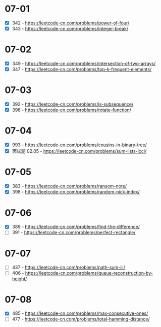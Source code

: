 # 07-01
* [x] 342 - https://leetcode-cn.com/problems/power-of-four/
* [x] 343 - https://leetcode-cn.com/problems/integer-break/

# 07-02
* [x] 349 - https://leetcode-cn.com/problems/intersection-of-two-arrays/
* [x] 347 - https://leetcode-cn.com/problems/top-k-frequent-elements/

# 07-03
* [x] 392 - https://leetcode-cn.com/problems/is-subsequence/
* [x] 396 - https://leetcode-cn.com/problems/rotate-function/

# 07-04
* [x] 993 - https://leetcode-cn.com/problems/cousins-in-binary-tree/
* [x] 面试题 02.05 - https://leetcode-cn.com/problems/sum-lists-lcci/

# 07-05
* [x] 383 - https://leetcode-cn.com/problems/ransom-note/
* [x] 398 - https://leetcode-cn.com/problems/random-pick-index/

# 07-06
* [x] 389 - https://leetcode-cn.com/problems/find-the-difference/
* [ ] 391 - https://leetcode-cn.com/problems/perfect-rectangle/

# 07-07
* [ ] 437 - https://leetcode-cn.com/problems/path-sum-iii/
* [ ] 406 - https://leetcode-cn.com/problems/queue-reconstruction-by-height/

# 07-08
* [x] 485 - https://leetcode-cn.com/problems/max-consecutive-ones/
* [ ] 477 - https://leetcode-cn.com/problems/total-hamming-distance/
